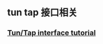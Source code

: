 ## tun tap 接口相关

### [Tun/Tap interface tutorial](https://github.com/cjdao/note-book/blob/master/tuntap/TunTap_interface_tutorial.md)
